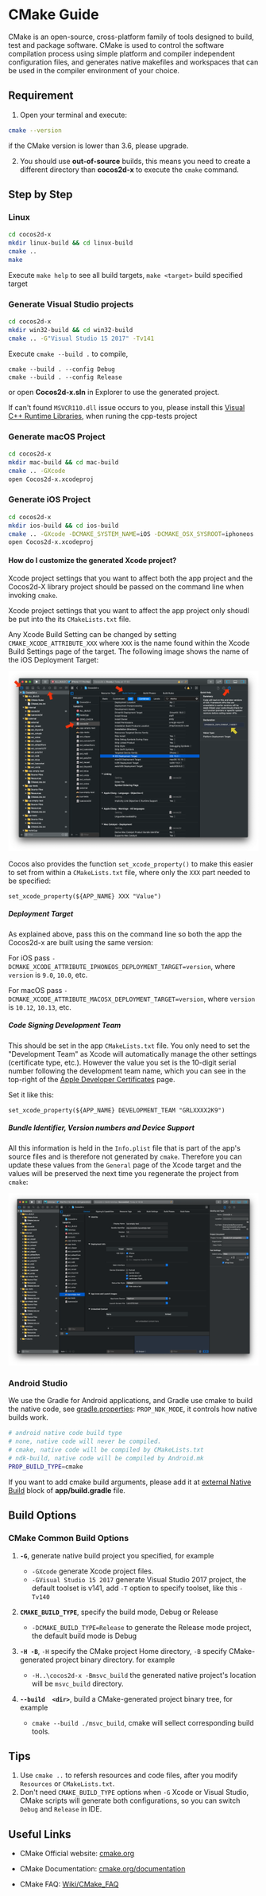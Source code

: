 # CMake Guide

CMake is an open-source, cross-platform family of tools designed to build, test and package software. CMake is used to control the software compilation process using simple platform and compiler independent configuration files, and generates native makefiles and workspaces that can be used in the compiler environment of your choice.

## Requirement

1. Open your terminal and execute:
  ```sh
  cmake --version
  ```
if the CMake version is lower than 3.6, please upgrade.

2. You should use __out-of-source__ builds, this means you need to create a different directory than __cocos2d-x__ to execute the `cmake` command.

## Step by Step

### Linux

```sh
cd cocos2d-x
mkdir linux-build && cd linux-build
cmake ..
make
``` 

Execute `make help` to see all build targets, `make <target>` build specified target

### Generate Visual Studio projects

```sh
cd cocos2d-x
mkdir win32-build && cd win32-build
cmake .. -G"Visual Studio 15 2017" -Tv141
```

Execute `cmake --build .` to compile,
```
cmake --build . --config Debug
cmake --build . --config Release
```
or open __Cocos2d-x.sln__ in Explorer to use the generated project. 

If can't found `MSVCR110.dll` issue occurs to you, please install this [Visual C++ Runtime Libraries](https://www.microsoft.com/en-us/download/details.aspx?id=30679), when runing the cpp-tests project

### Generate macOS Project

```sh
cd cocos2d-x
mkdir mac-build && cd mac-build
cmake .. -GXcode
open Cocos2d-x.xcodeproj
```

### Generate iOS Project

```sh
cd cocos2d-x
mkdir ios-build && cd ios-build
cmake .. -GXcode -DCMAKE_SYSTEM_NAME=iOS -DCMAKE_OSX_SYSROOT=iphoneos
open Cocos2d-x.xcodeproj
```

#### How do I customize the generated Xcode project?

Xcode project settings that you want to affect both the app project and the Cocos2d-X library project should be passed on the command
line when invoking `cmake`.

Xcode project settings that you want to affect the app project only shoudl be put into the its `CMakeLists.txt` file.

Any Xcode Build Setting can be changed by setting `CMAKE_XCODE_ATTRIBUTE_XXX` where `XXX` is the name found within the Xcode Build
Settings page of the target.  The following image shows the name of the iOS Deployment Target:

![Find Xcode Build Setting](images/Xcode_Find_Setting_Name.png)

Cocos also provides the function `set_xcode_property()` to make this easier to set from within a `CMakeLists.txt` file, where only
the `XXX` part needed to be specified:

```
set_xcode_property(${APP_NAME} XXX "Value")
```

##### Deployment Target

As explained above, pass this on the command line so both the app the Cocos2d-x are built using the same version:

For iOS pass `-DCMAKE_XCODE_ATTRIBUTE_IPHONEOS_DEPLOYMENT_TARGET=version`, where `version` is `9.0`, `10.0`, etc.

For macOS pass `-DCMAKE_XCODE_ATTRIBUTE_MACOSX_DEPLOYMENT_TARGET=version`, where `version` is `10.12`, `10.13`, etc.

##### Code Signing Development Team

This should be set in the app `CMakeLists.txt` file.  You only need to set the "Development Team" as Xcode will automatically manage the
other settings (certificate type, etc.).  However the value you set is the 10-digit serial number following the development team name,
which you can see in the top-right of the [Apple Developer Certificates](https://developer.apple.com/account/resources/certificates/list) page.

Set it like this:
```
set_xcode_property(${APP_NAME} DEVELOPMENT_TEAM "GRLXXXX2K9")
```

##### Bundle Identifier, Version numbers and Device Support

All this information is held in the `Info.plist` file that is part of the app's source files and is therefore not generated by `cmake`.  Therefore
you can update these values from the `General` page of the Xcode target and the values will be preserved the next time you regenerate the project
from `cmake`:

![Xcode General Page](images/Xcode_General_Page.png)


### Android Studio

We use the Gradle for Android applications, and Gradle use cmake to build the native code, see  [gradle.properties](https://github.com/cocos2d/cocos2d-x/blob/84be684e3858393a6f3efc50e3f95d4e0ac92a20/tests/cpp-empty-test/proj.android/gradle.properties#L38): `PROP_NDK_MODE`, it controls how native builds work.

```sh
# android native code build type
# none, native code will never be compiled.
# cmake, native code will be compiled by CMakeLists.txt
# ndk-build, native code will be compiled by Android.mk
PROP_BUILD_TYPE=cmake
```

If you want to add cmake build arguments, please add it at [external Native Build](https://github.com/cocos2d/cocos2d-x/blob/84be684e3858393a6f3efc50e3f95d4e0ac92a20/tests/cpp-empty-test/proj.android/app/build.gradle#L25) block of __app/build.gradle__ file.


## Build Options

### CMake Common Build Options

1. __`-G`__, generate native build project you specified, for example

    * `-GXcode` generate Xcode project files.
    * `-GVisual Studio 15 2017` generate Visual Studio 2017 project, the default toolset is v141, add `-T` option to specify toolset, like this `-Tv140`

1. __`CMAKE_BUILD_TYPE`__, specify the build mode, Debug or Release

    * `-DCMAKE_BUILD_TYPE=Release` to generate the Release mode project, the default build mode is Debug

1. __`-H -B`__, `-H` specify the CMake project Home directory, `-B` specify CMake-generated project binary directory. for example

    * `-H..\cocos2d-x -Bmsvc_build` the generated native project's location will be `msvc_build` directory.

1. __`--build  <dir>`__, build a CMake-generated project binary tree, for example

    * `cmake --build ./msvc_build`, cmake will sellect corresponding build tools.

## Tips

1. Use `cmake ..` to refersh resources and code files, after you modify `Resources` or `CMakeLists.txt`.
1. Don't need `CMAKE_BUILD_TYPE` options when `-G` Xcode or Visual Studio, CMake scripts will generate both configurations, so you can switch `Debug` and `Release` in IDE.

## Useful Links

* CMake Official website: [cmake.org](https://cmake.org/)

* CMake Documentation: [cmake.org/documentation](https://cmake.org/documentation/)

* CMake FAQ: [Wiki/CMake_FAQ](https://cmake.org/Wiki/CMake_FAQ)
